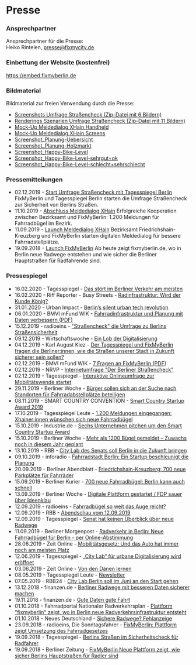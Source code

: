 # Presse

### Ansprechpartner

Ansprechpartner für die Presse: <br>
Heiko Rintelen, [presse@fixmycity.de](mailto:presse@fixmycity.de)

### Einbettung der Website (kostenfrei)

https://embed.fixmyberlin.de

### Bildmaterial

Bildmaterial zur freien Verwendung durch die Presse: <br>

- [Screenshots Umfrage Straßencheck (Zip-Datei mit 6 Bildern)](/uploads/press/Strassencheck_Screenshots_©FixMyBerlin.zip 'Screenshots-Umfrage Straßencheck')
- [Renderings Szenarien Umfrage Straßencheck (Zip-Datei mit 11 Bildern)](/uploads/press/Strassencheck-Szenarien-©FixMyBerlin.zip 'Renderings Szenarien Umfrage Straßencheck')
- [Mock-Up Meldedialog XHain Handheld](/uploads/press/Meldedialog_MockUp_FixMyBerlin.png 'MockUp-Meldedialog XHain Handheld')
- [Mock-Up Meldedialog XHain Screens](/uploads/press/MockUp_4screens_Meldedialog.jpg 'MockUp-Meldedialog XHain Screens')
- [Screenshot_Planung-Uebersicht](/uploads/press/Planungsansicht_fixmyberlin.jpg 'Screenshot-Planungen')
- [Screenshot_Planung-Holzmarkt](/uploads/press/Planung_Holzmarkt_fixmyberlin.jpg 'Screenshot-Planung-Holzmarkt')
- [Screenshot_Happy-Bike-Level](/uploads/press/Happy-Bike-Level_gesamt_fixmyberlin.jpg 'Screenshot-Happy-Bike-Level')
- [Screenshot_Happy-Bike-Level-sehrgut+ok](/uploads/press/Happy-Bike-Level_gut_fixmyberlin.jpg 'Screenshot-Happy-Bike-Level-gut')
- [Screenshot_Happy-Bike-Level-schlecht+sehrschlecht](/uploads/press/Happy-Bike-Level_schlecht_fixmyberlin.jpg 'Screenshot-Happy-Bike-Level-gut')

### Pressemitteilungen

- 02.12.2019 - [Start Umfrage Straßencheck mit Tagesspiegel Berlin](/uploads/press/2019_12_02_PM_Start_Strassencheck.pdf 'Start Umfrage Straßencheck mit Tagesspiegel Berlin') FixMyBerlin und Tagesspiegel Berlin starten die Umfrage Straßencheck zur Sicherheit von Berlins Straßen.
- 11.10.2019 - [Abschluss Meldedialog XHain](/uploads/press/2019_10_10_240_PM_Meldedialog_Radbuegel.pdf 'PM-Launch-Meldedialog XHain') Erfolgreiche Kooperation zwischen Bezirksamt und FixMyBerlin: 1.200 Meldungen für Fahrradbügel im Bezirk.
- 11.09.2019 - [Launch Meldedialog XHain](/uploads/press/2019_09_02_PM_Kooperation_FixMyBerlin_XHain.pdf 'PM-Launch-Meldedialog XHain') Bezirksamt Friedrichshain-Kreuzberg und FixMyBerlin starten digitalen Meldedialog für bessere Fahrradstellplätze.
- 19.09.2018 - [Launch FixMyBerlin](/uploads/press/pressemitteilung_launch_fixmyberlin_20180919.pdf 'PM-Launch-FixMyBerlin') Ab heute zeigt fixmyberlin.de, wo in Berlin neue Radwege entstehen und wie sicher die Berliner Hauptstraßen für Radfahrende sind.

### Pressespiegel

- 16.02.2020 - Tagesspiegel - [Das stört im Berliner Verkehr am meisten](https://interaktiv.tagesspiegel.de/lab/strassencheck-das-stoert-im-berliner-verkehr-am-meisten/)
- 16.02.2020 - Riff Reporter - Busy Streets - [Radinfrastruktur: Wird der Kunde König?](https://www.riffreporter.de/busystreets-koralle/fixmyberlin/)
- 31.01.2020 - Urban Impact - [Berlin’s silent urban tech revolution](https://medium.com/urban-impact/berlins-silent-urban-tech-revolution-a687f2e2ea6f)
- 06.01.2020 - BMVI mFund WIK - [Fahrradinfrastruktur und Planung mit Daten verbessern (PDF)](https://www.wik.org/fileadmin/mFUND_VF/20191220_wik-mFUND_FA-Radverkehr.pdf)
- 15.12.2019 - radioeins - ["Straßencheck" die Umfrage zu Berlins Straßensicherheit](https://www.radioeins.de/programm/sendungen/die_sonntagsfahrer/_/strassencheck-die-umfrage-zu-berlins-strassensicherheit.html)
- 09.12.2019 - Wirtschaftswoche - [Ein Lob der Digitalisierung](https://gruender.wiwo.de/kolumne-ein-lob-der-digitalisierung/)
- 04.12.2019 - Karl August Kiez - [Der Tagesspiegel und FixMyBerlin fragen die Berliner:innen, wie die Straßen unserer Stadt in Zukunft sicherer sein sollen?](https://karl-august-kiez.de/bitte-mitmachen-umfrage-zu-berliner-strassen)
- 02.12.2019 - BMVI mFund WIK - [7 Fragen an FixMyBerlin (PDF)](https://www.wik.org/fileadmin/mFUND_VF/mFUND_WIK_7_Fragen_an_FixMyBerlin.pdf)
- 02.12.2019 - NRVP - [Internetumfrage "Der Berliner Straßencheck"](https://nationaler-radverkehrsplan.de/de/aktuell/termine/internetumfrage-der-berliner-strassencheck)
- 02.12.2019 - Tagesspiegel - [Interaktive Onlineumfrage zur Mobilitätswende startet](https://www.tagesspiegel.de/berlin/frustriert-vom-berliner-verkehrschaos-interaktive-onlineumfrage-zur-mobilitaetswende-startet/25289218.html)
- 29.11.2019 - Berliner Woche - [Bürger sollen sich an der Suche nach Standorten für Fahrradabstellplätze beteiligen](https://www.berliner-woche.de/marzahn-hellersdorf/c-verkehr/buerger-sollen-sich-an-der-suche-nach-standorten-fuer-fahrradabstellplaetze-beteiligen_a242524)
- 08.11.2019 - SMART COUNTRY CONVENTION - [Smart Country Startup Award 2019](https://www.youtube.com/watch?v=mbTVteIhTk0)
- 17.10.2019 - Tagesspiegel Leute - [1.200 Meldungen eingegangen: Xhainer:innen wünschen sich neue Fahrradbügel](https://leute.tagesspiegel.de/friedrichshain-kreuzberg/macher/2019/10/17/99269/1-200-meldungen-eingegangen-xhainerinnen-wuenschen-sich-neue-fahrradbuegel/)
- 15.10.2019 - Industrie.de - [Sechs Unternehmen pitchen um den Smart Country Startup Award](https://industrie.de/top/sechs-unternehmen-pitchen-um-den-smart-country-startup-award/)
- 15.10.2019 - Berliner Woche - [Mehr als 1200 Bügel gemeldet – Zuwachs noch in diesem Jahr geplant](https://www.berliner-woche.de/friedrichshain-kreuzberg/c-verkehr/zuwachs-noch-in-diesem-jahr-geplant_a235930)
- 13.10.2019 - RBB - [City Lab des Senats soll Berlin in die Zukunft bringen](https://www.rbb24.de/wirtschaft/beitrag/2019/10/city-lab-berlin-tempelhof.html)
- 09.10.2019 - inforadio - [Fahrradstadt Berlin: Ein Startup beschleunigt die Planung](https://www.inforadio.de/programm/schema/sendungen/wirtschaft_aktuell/201910/09/375762.html)
- 20.09.2019 - Berliner Abendblatt - [Friedrichshain-Kreuzberg: 700 neue Parkplätze für Fahrräder](https://www.abendblatt-berlin.de/2019/09/20/friedrichshain-kreuzberg-700-neue-parkplaetze-fuer-fahrraeder/)
- 15.09.2019 - Berliner Kurier - [700 neue Fahrradbügel: Berlin kann auch schnell](https://www.berliner-kurier.de/berlin/kiez---stadt/700-neue-fahrradbuegel-berlin-kann-auch-schnell--33172026)
- 13.09.2019 - Berliner Woche - [Digitale Plattform gestartet / FDP sauer über Ideenklau](https://www.berliner-woche.de/friedrichshain-kreuzberg/c-verkehr/digitale-plattform-gestartet-fdp-sauer-ueber-ideenklau_a232015)
- 12.09.2019 - radioeins - [Fahrradbügel so weit das Auge reicht?](https://www.radioeins.de/programm/sendungen/modo1619/_/fix-my-city.html)
- 12.09.2019 - RBB - [Abendschau vom 12.09.2019](https://www.rbb-online.de/abendschau/videos/20190912_1930.html)
- 12.09.2019 - Tagesspiegel - [Senat hat keinen Überblick über neue Radwege](https://www.tagesspiegel.de/berlin/mehr-mobilitaet-in-berlin-senat-hat-keinen-ueberblick-ueber-neue-radwege/25005960.html)
- 11.09.2019 - Berliner Morgenpost - [Radverkehr in Berlin: Neue Fahrradbügel für Berlin - per Online-Abstimmung](https://www.morgenpost.de/bezirke/friedrichshain-kreuzberg/article227056471/Neue-Fahrradbuegel-fuer-Berlin-per-Online-Abstimmung.html)
- 28.06.2019 - Zeit Online - [Mobilitätsgesetz: Und das Auto hat immer noch am meisten Platz
  ](https://www.zeit.de/mobilitaet/2019-06/mobilitaetsgesetz-verkehrswende-radfahrer-oepnv-carsharing-klimawandel)
- 12.06.2019 - Tagesspiegel - [„City Lab“ für urbane Digitalisierung wird eröffnet](https://www.tagesspiegel.de/berlin/flughafen-tempelhof-city-lab-fuer-urbane-digitalisierung-wird-eroeffnet/24447068.html)
- 03.06.2019 - Zeit Online - [Von den Dänen lernen](https://www.zeit.de/mobilitaet/2019-05/verkehrswende-mobilitaet-fahrradstadt-berlin-radwege-verkehrsplanung)
- 08.05.2019 - Tagesspiegel Leute - [Newsletter](https://leute.tagesspiegel.de/mitte/intro/2019/05/08/80925/)
- 07.05.2019 - RBB24 - [City Lab Berlin soll im Juni an den Start gehen](https://www.rbb24.de/politik/beitrag/2019/05/berlin-city-lab-verwaltung-eroeffnung.html)
- 13.12.2018 - finanzen.de - [Berliner Radwege mit besseren Daten sicherer machen](https://www.finanzen.de/news/18949/mit-besseren-daten-die-berliner-radwege-sicherer-machen)
- 19.11.2018 - finanzen.de - [Gute Daten gute Fahrt](https://projektzukunft.berlin.de/news/news-detail/gute-daten-gute-fahrt/)
- 01.10.2018 - Fahrradportal Nationaler Radverkehrsplan - [Plattform "fixmyberlin" zeigt, wo in Berlin neue Radverkehrsinfrastruktur entsteht](https://nationaler-radverkehrsplan.de/de/aktuell/nachrichten/radwegebau-den-bundeslaendern-32)
- 01.10.2018 - Neues Deutschland - [Sichere Radwege? Fehlanzeige](https://www.neues-deutschland.de/artikel/1101941.sichere-radwege-fehlanzeige.html)
- 23.09.2018 - radioeins, Die Sonntagsfahrer - [FixMyBerlin: Plattform zeigt Umsetzung des Fahrradgesetzes](https://www.radioeins.de/programm/sendungen/die_sonntagsfahrer/_/fixmyberlin--plattform-zeigt-umsetzung-des-fahrradgesetzes.html)
- 19.09.2018 - Tagesspiegel - [Berlins Straßen im Sicherheitscheck für Radfahrer](https://digitalpresent.tagesspiegel.de/berliner-strassen-im-sicherheitscheck-fuer-radfahrer)
- 19.09.2018 - Berliner Zeitung - [FixMyBerlin Neue Plattform zeigt, wie sicher Berlins Hauptstraßen für Radler sind ](https://www.berliner-zeitung.de/berlin/verkehr/fixmyberlin-neue-plattform-zeigt--wie-sicher-berlins-hauptstrassen-fuer-radler-sind-31317724)
